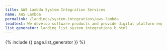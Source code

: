 ```yaml
---
title: AWS Lambda System Integration Services
name: AWS Lambda
permalink: /landings/system-integrations/aws-lambda
leadtext: We develop software products and provide digital platform engineering services in across Australia, New Zeland and Asia
list_generator: landing_list_system_integrations_b.html
---
```

{% include {{ page.list_generator }} %}
